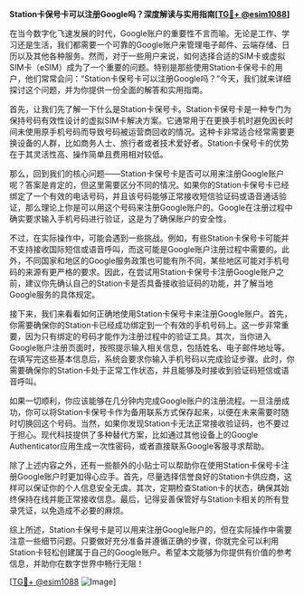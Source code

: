 **Station卡保号卡可以注册Google吗？深度解读与实用指南[[TG💪+ @esim1088](https://t.me/s/esim1088)]**

在当今数字化飞速发展的时代，Google账户的重要性不言而喻。无论是工作、学习还是生活，我们都需要一个可靠的Google账户来管理电子邮件、云端存储、日历以及其他各种服务。然而，对于一些用户来说，如何选择合适的SIM卡或虚拟SIM卡（eSIM）成为了一个重要的问题。特别是那些使用Station卡保号卡的用户，他们常常会问：“Station卡保号卡可以注册Google吗？”今天，我们就来详细探讨这个问题，并为你提供一份全面的解答和实用指南。

首先，让我们先了解一下什么是Station卡保号卡。Station卡保号卡是一种专门为保持号码有效性设计的虚拟SIM卡解决方案。它通常用于在更换手机时避免因长时间未使用原手机号码而导致号码被运营商回收的情况。这种卡非常适合经常需要更换设备的人群，比如商务人士、旅行者或者技术爱好者。Station卡保号卡的优势在于其灵活性高、操作简单且费用相对较低。

那么，回到我们的核心问题——Station卡保号卡是否可以用来注册Google账户呢？答案是肯定的，但这里需要区分不同的情况。如果你的Station卡保号卡已经绑定了一个有效的电话号码，并且该号码能够正常接收短信验证码或语音通话验证，那么理论上你是可以用这个号码来注册Google账户的。Google在注册过程中确实要求输入手机号码进行验证，这是为了确保账户的安全性。

不过，在实际操作中，可能会遇到一些挑战。例如，有些Station卡保号卡可能并不支持接收国际短信或语音呼叫，而这可能是Google账户注册过程中需要的。此外，不同国家和地区的Google服务政策也可能有所不同，某些地区可能对手机号码的来源有更严格的要求。因此，在尝试用Station卡保号卡注册Google账户之前，建议你先确认自己的Station卡是否具备接收验证码的功能，并了解当地Google服务的具体规定。

接下来，我们来看看如何正确地使用Station卡保号卡来注册Google账户。首先，你需要确保你的Station卡已经成功绑定到一个有效的手机号码上。这一步非常重要，因为只有绑定的号码才能作为注册过程中的验证工具。其次，当你进入Google账户注册页面时，按照提示输入相关信息，包括姓名、电子邮件地址等。在填写完这些基本信息后，系统会要求你输入手机号码以完成验证步骤。此时，你需要确保你的Station卡处于正常工作状态，并且能够及时接收到验证码短信或语音呼叫。

如果一切顺利，你应该能够在几分钟内完成Google账户的注册流程。一旦注册成功，你可以将Station卡保号卡作为备用联系方式保存起来，以便在未来需要时随时切换回这个号码。当然，如果你发现Station卡无法正常接收验证码，也不要过于担心。现代科技提供了多种替代方案，比如通过其他设备上的Google Authenticator应用生成一次性密码，或者直接联系Google客服寻求帮助。

除了上述内容之外，还有一些额外的小贴士可以帮助你在使用Station卡保号卡注册Google账户时更加得心应手。首先，尽量选择信誉良好的Station卡供应商，这样可以保证你的个人信息安全无虞。其次，定期检查Station卡的状态，确保其始终保持在线并能正常接收信息。最后，记得妥善保管好与Station卡相关的所有登录凭证，以免造成不必要的麻烦。

综上所述，Station卡保号卡是可以用来注册Google账户的，但在实际操作中需要注意一些细节问题。只要做好充分准备并遵循正确的步骤，你就完全可以利用Station卡轻松创建属于自己的Google账户。希望本文能够为你提供有价值的参考信息，并助你在数字世界中畅行无阻！

[[TG💪+ @esim1088](https://t.me/s/esim1088) ![Image](https://i.postimg.cc/4NQfJmqS/Snipaste-2025-05-13-00-14-12.png)]